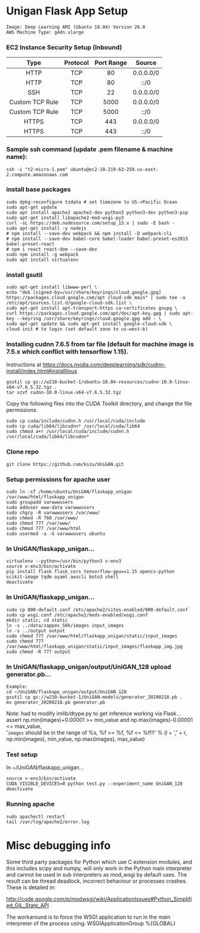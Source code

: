 # Unigan Flask App Setup
```
Image: Deep Learning AMI (Ubuntu 18.04) Version 26.0
AWS Machine Type: g4dn.xlarge
```

### EC2 Instance Security Setup (Inbound)
|Type|Protocol|Port Range|Source|
|:--:|:------:|:--------:|:----:|
|HTTP|TCP|80|0.0.0.0/0|
|HTTP|TCP|80|::/0|
|SSH|TCP|22|0.0.0.0/0|
|Custom TCP Rule|TCP|5000|0.0.0.0/0|
|Custom TCP Rule|TCP|5000|::/0|
|HTTPS|TCP|443|0.0.0.0/0|
|HTTPS|TCP|443|::/0|

### Sample ssh command (update .pem filename & machine name):
```
ssh -i "t2-micro-1.pem" ubuntu@ec2-18-219-63-250.us-east-2.compute.amazonaws.com
```

### install base packages
```
sudo dpkg-reconfigure tzdata # set timezone to US->Pacific Ocean
sudo apt-get update
sudo apt install apache2 apache2-dev python3 python3-dev python3-pip 
sudo apt-get install libapache2-mod-wsgi-py3
curl -sL https://deb.nodesource.com/setup_13.x | sudo -E bash -
sudo apt-get install -y nodejs
# npm install --save-dev webpack && npm install -D webpack-cli
# npm install --save-dev babel-core babel-loader babel-preset-es2015 babel-preset-react
# npm i react react-dom --save-dev
sudo npm install -g webpack
sudo apt install virtualenv
```

### install gsutil
```
sudo apt-get install libwww-perl \
echo "deb [signed-by=/usr/share/keyrings/cloud.google.gpg] https://packages.cloud.google.com/apt cloud-sdk main" | sudo tee -a /etc/apt/sources.list.d/google-cloud-sdk.list \
sudo apt-get install apt-transport-https ca-certificates gnupg \
curl https://packages.cloud.google.com/apt/doc/apt-key.gpg | sudo apt-key --keyring /usr/share/keyrings/cloud.google.gpg add - \
sudo apt-get update && sudo apt-get install google-cloud-sdk \
cloud init # to login (set default zone to us-west-b)
```

### Installing cudnn 7.6.5 from tar file (default for machine image is 7.5.x which conflict with tensorflow 1.15).
Instructions at https://docs.nvidia.com/deeplearning/sdk/cudnn-install/index.html#installlinux
```
gsutil cp gs://w210-bucket-1/ubuntu-18.04-resources/cudnn-10.0-linux-x64-v7.6.5.32.tgz .
tar xzvf cudnn-10.0-linux-x64-v7.6.5.32.tgz
```

Copy the following files into the CUDA Toolkit directory, and change the file permissions.
```
sudo cp cuda/include/cudnn.h /usr/local/cuda/include
sudo cp cuda/lib64/libcudnn* /usr/local/cuda/lib64
sudo chmod a+r /usr/local/cuda/include/cudnn.h /usr/local/cuda/lib64/libcudnn*
```

### Clone repo
```
git clone https://github.com/kszu/UniGAN.git
```

### Setup permissions for apache user
```
sudo ln -sT /home/ubuntu/UniGAN/flaskapp_unigan /var/www/html/flaskapp_unigan
sudo groupadd varwwwusers
sudo adduser www-data varwwwusers
sudo chgrp -R varwwwusers /var/www/
sudo chmod -R 760 /var/www/
sudo chmod 777 /var/www/
sudo chmod 777 /var/www/html
sudo usermod -a -G varwwwusers ubuntu
```

### In UniGAN/flaskapp_unigan...
```
virtualenv --python=/usr/bin/python3 v-env3
source v-env3/bin/activate
pip install flask flask_cors tensorflow-gpu==1.15 opencv-python scikit-image tqdm oyaml awscli boto3 shell
deactivate
```

### In UniGAN/flaskapp_unigan...
```
sudo cp 000-default.conf /etc/apache2/sites-enabled/000-default.conf
sudo cp wsgi.conf /etc/apache2/mods-enabled/wsgi.conf
mkdir static; cd static
ln -s ../data/zappos_50k/images input_images
ln -s ../output output
sudo chmod 777 /var/www/html/flaskapp_unigan/static/input_images
sudo chmod 777 /var/www/html/flaskapp_unigan/static/input_images/flaskapp_img.jpg
sudo chmod -R 777 output
```

### In UniGAN/flaskapp_unigan/output/UniGAN_128 upload generator.pb...
```
Example:
cd ~/UniGAN/flaskapp_unigan/output/UniGAN_128
gsutil cp gs://w210-bucket-1/UniGAN-models/generator_20200218.pb .
mv generator_20200218.pb generator.pb
```

Note: had to modify imlib/dtype.py to get inference working via Flask...
    assert np.min(images)+0.00001 >= min_value and np.max(images)-0.00001 <= max_value, \
        '`images` should be in the range of %s, %f >= %f, %f <= %f!!!' % (l + ',' + r, np.min(images), min_value, np.max(images), max_value)

### Test setup

In ~/UniGAN/flaskapp_unigan...
```
source v-env3/bin/activate
CUDA_VISIBLE_DEVICES=0 python test.py --experiment_name UniGAN_128
deactivate
```

### Running apache
```
sudo apachectl restart
tail /var/log/apache2/error.log
```

# Misc debugging info

Some third party packages for Python which use C extension modules, and this includes scipy and numpy, will only work in the Python main interpreter and cannot be used in sub interpreters as mod_wsgi by default uses. The result can be thread deadlock, incorrect behaviour or processes crashes. These is detailed in:

http://code.google.com/p/modwsgi/wiki/ApplicationIssues#Python_Simplified_GIL_State_API

The workaround is to force the WSGI application to run in the main interpreter of the process using: WSGIApplicationGroup %{GLOBAL}